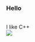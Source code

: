 ### Hello
<br>I like C++<br>
<img src="https://github-readme-stats.vercel.app/api/top-langs?username=therealdrflower"/>
